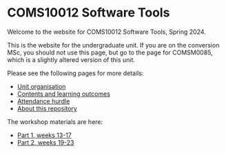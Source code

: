 # COMS10012 Software Tools

Welcome to the website for COMS10012 Software Tools, Spring 2024.

This is the website for the undergraduate unit. If you are on the conversion MSc, you should not use this page, but go to the page for COMSM0085, which is a slightly altered version of this unit.

Please see the following pages for more details:

  - [Unit organisation](organisation.md)
  - [Contents and learning outcomes](contents.md)
  - [Attendance hurdle](hurdle.md)
  - [About this repository](repository.md)

The workshop materials are here:

  - [Part 1, weeks 13-17](exercises/part1/)
  - [Part 2, weeks 19-23](exercises/part2/)

